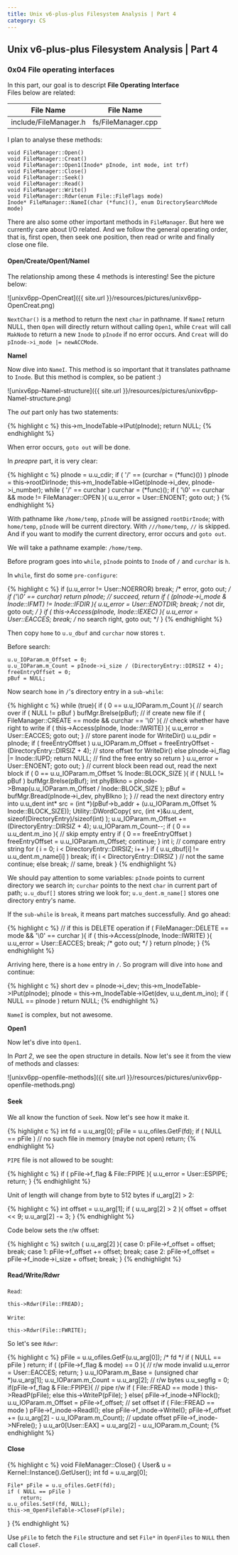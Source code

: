 ```yaml
---
title: Unix v6-plus-plus Filesystem Analysis | Part 4
category: CS
---
```


## Unix v6-plus-plus Filesystem Analysis | Part 4

### 0x04 File operating interfaces

In this part, our goal is to descript **File Operating Interface**  
Files below are related:

|File Name|File Name|
|:-:|:-:|
|include/FileManager.h|fs/FileManager.cpp|

I plan to analyse these methods:

```
void FileManager::Open()
void FileManager::Creat()
void FileManager::Open1(Inode* pInode, int mode, int trf)
void FileManager::Close()
void FileManager::Seek()
void FileManager::Read()
void FileManager::Write()
void FileManager::Rdwr(enum File::FileFlags mode)
Inode* FileManager::NameI(char (*func)(), enum DirectorySearchMode mode)
```

There are also some other important methods in `FileManager`. But here we currently care about I/O related. And we follow the general operating order, that is, first open, then seek one position, then read or write and finally close one file.

#### Open/Create/Open1/NameI

The relationship among these 4 methods is interesting! See the picture below:

![unixv6pp-OpenCreat]({{ site.url }}/resources/pictures/unixv6pp-OpenCreat.png)

`NextChar()` is a method to return the next `char` in pathname. If `NameI` return NULL, then `Open` will directly return without calling `Open1`, while `Creat` will call `MakNode` to return a new `Inode` to `pInode` if no error occurs. And `Creat` will do `pInode->i_mode |= newACCMode`.

**NameI**

Now dive into `NameI`. This method is so important that it translates pathname to `Inode`. But this method is complex, so be patient :)

![unixv6pp-NameI-structure]({{ site.url }}/resources/pictures/unixv6pp-NameI-structure.png)

The *out* part only has two statements:

{% highlight c %}
this->m_InodeTable->IPut(pInode);
return NULL;
{% endhighlight %}

When error occurs, `goto out` will be done.

In *preapre* part, it is very clear:

{% highlight c %}
pInode = u.u_cdir;
if ( '/' == (curchar = (*func)()) )
    pInode = this->rootDirInode;
this->m_InodeTable->IGet(pInode->i_dev, pInode->i_number);
while ( '/' == curchar )
    curchar = (*func)();
if ( '\0' == curchar && mode != FileManager::OPEN ){
    u.u_error = User::ENOENT;
    goto out;
}
{% endhighlight %}

With pathname like `/home/temp`, `pInode` will be assigned `rootDirInode`; with `home/temp`, `pInode` will be current directory. With `///home/temp`, `//` is skipped. And if you want to modify the current directory, error occurs and `goto out`.

We will take a pathname example: `/home/temp`.

Before program goes into `while`, `pInode` points to `Inode` of `/` and `curchar` is `h`.

In `while`, first do some `pre-configure`:

{% highlight c %}
if (u.u_error != User::NOERROR)
    break;	/* error, goto out; */
if ('\0' == curchar)
    return pInode; // succeed, return
if ( (pInode->i_mode & Inode::IFMT) != Inode::IFDIR ){
    u.u_error = User::ENOTDIR;
    break;	/* not dir, goto out; */
}
if ( this->Access(pInode, Inode::IEXEC) ){
    u.u_error = User::EACCES;
    break; /* no search right, goto out; */
}
{% endhighlight %}

Then copy `home` to `u.u_dbuf` and `curchar` now stores `t`.

Before search:

```
u.u_IOParam.m_Offset = 0;
u.u_IOParam.m_Count = pInode->i_size / (DirectoryEntry::DIRSIZ + 4);
freeEntryOffset = 0;
pBuf = NULL;
```

Now search `home` in `/`'s directory entry in a `sub-while`:

{% highlight c %}
while (true){
    if ( 0 == u.u_IOParam.m_Count ){ // search over
        if ( NULL != pBuf )
            bufMgr.Brelse(pBuf);
        // if create new file
        if ( FileManager::CREATE == mode && curchar == '\0' ){
            // check whether have right to write
            if ( this->Access(pInode, Inode::IWRITE) ){
                u.u_error = User::EACCES;
                goto out;
            }
            // store parent inode for WriteDir()
            u.u_pdir = pInode;
            if ( freeEntryOffset )
                u.u_IOParam.m_Offset = freeEntryOffset - (DirectoryEntry::DIRSIZ + 4); // store offset for WriteDir()
            else
                pInode->i_flag |= Inode::IUPD;
            return NULL; // find the free entry so return
        }
        u.u_error = User::ENOENT;
        goto out;
    }
    // current block been read out, read the next block
    if ( 0 == u.u_IOParam.m_Offset % Inode::BLOCK_SIZE ){
        if ( NULL != pBuf )
            bufMgr.Brelse(pBuf);
        int phyBlkno = pInode->Bmap(u.u_IOParam.m_Offset / Inode::BLOCK_SIZE );
        pBuf = bufMgr.Bread(pInode->i_dev, phyBlkno );
    }
    // read the next directory entry into u.u_dent
    int* src = (int *)(pBuf->b_addr + (u.u_IOParam.m_Offset % Inode::BLOCK_SIZE));
    Utility::DWordCopy( src, (int *)&u.u_dent, sizeof(DirectoryEntry)/sizeof(int) );
    u.u_IOParam.m_Offset += (DirectoryEntry::DIRSIZ + 4);
    u.u_IOParam.m_Count--;
    if ( 0 == u.u_dent.m_ino ){ // skip empty entry
        if ( 0 == freeEntryOffset )
            freeEntryOffset = u.u_IOParam.m_Offset;
        continue;
    }
    int i;
    // compare entry string
    for ( i = 0; i < DirectoryEntry::DIRSIZ; i++ )
        if ( u.u_dbuf[i] != u.u_dent.m_name[i] )
            break;
    if( i < DirectoryEntry::DIRSIZ ) // not the same
        continue;
    else
        break; // same, break
}
{% endhighlight %}

We should pay attention to some variables: `pInode` points to current directory we search in; `curchar` points to the next `char` in current part of path; `u.u_dbuf[]` stores string we look for; `u.u_dent.m_name[]` stores one directory entry's name.

If the `sub-while` is `break`, it means part matches successfully. And go ahead:

{% highlight c %}
// if this is DELETE operation
if ( FileManager::DELETE == mode && '\0' == curchar ){
    if ( this->Access(pInode, Inode::IWRITE) ){
        u.u_error = User::EACCES;
        break;	/* goto out; */
    }
    return pInode;
}
{% endhighlight %}

Arriving here, there is a `home` entry in `/`. So program will dive into `home` and continue:

{% highlight c %}
short dev = pInode->i_dev;
this->m_InodeTable->IPut(pInode);
pInode = this->m_InodeTable->IGet(dev, u.u_dent.m_ino);
if ( NULL == pInode )
    return NULL;
{% endhighlight %}

`NameI` is complex, but not awesome.

**Open1**

Now let's dive into `Open1`.

In *Part 2*, we see the open structure in details. Now let's see it from the view of methods and classes:

![unixv6pp-openfile-methods]({{ site.url }}/resources/pictures/unixv6pp-openfile-methods.png)

#### Seek

We all know the function of `Seek`. Now let's see how it make it.

{% highlight c %}
int fd = u.u_arg[0];
pFile = u.u_ofiles.GetF(fd);
if ( NULL == pFile ) // no such file in memory (maybe not open)
    return;
{% endhighlight %}

`PIPE` file is not allowed to be sought:

{% highlight c %}
if ( pFile->f_flag & File::FPIPE ){
    u.u_error = User::ESPIPE;
    return;
}
{% endhighlight %}

Unit of length will change from byte to 512 bytes if u_arg[2] > 2:

{% highlight c %}
int offset = u.u_arg[1];
if ( u.u_arg[2] > 2 ){
    offset = offset << 9;
    u.u_arg[2] -= 3;
}
{% endhighlight %}

Code below sets the r/w offset:

{% highlight c %}
switch ( u.u_arg[2] ){
    case 0:
        pFile->f_offset = offset;
        break;
    case 1:
        pFile->f_offset += offset;
        break;
    case 2:
        pFile->f_offset = pFile->f_inode->i_size + offset;
        break;
}
{% endhighlight %}

#### Read/Write/Rdwr

`Read`:

```
this->Rdwr(File::FREAD);
```

`Write`:

```
this->Rdwr(File::FWRITE);
```

So let's see `Rdwr`:

{% highlight c %}
pFile = u.u_ofiles.GetF(u.u_arg[0]); /* fd */
if ( NULL == pFile )
    return;
if ( (pFile->f_flag & mode) == 0 ){ // r/w mode invalid
    u.u_error = User::EACCES;
    return;
}
u.u_IOParam.m_Base = (unsigned char *)u.u_arg[1];
u.u_IOParam.m_Count = u.u_arg[2]; // r/w bytes
u.u_segflg = 0;
if(pFile->f_flag & File::FPIPE){ // pipe r/w
    if ( File::FREAD == mode )
        this->ReadP(pFile);
    else
        this->WriteP(pFile);
}
else{
    pFile->f_inode->NFlock();
    u.u_IOParam.m_Offset = pFile->f_offset; // set offset
    if ( File::FREAD == mode )
        pFile->f_inode->ReadI();
    else
        pFile->f_inode->WriteI();
    pFile->f_offset += (u.u_arg[2] - u.u_IOParam.m_Count); // update offset
    pFile->f_inode->NFrele();
}
u.u_ar0[User::EAX] = u.u_arg[2] - u.u_IOParam.m_Count;
{% endhighlight %}

#### Close

{% highlight c %}
void FileManager::Close()
{
	User& u = Kernel::Instance().GetUser();
	int fd = u.u_arg[0];

	File* pFile = u.u_ofiles.GetF(fd);
	if ( NULL == pFile )
		return;
	u.u_ofiles.SetF(fd, NULL);
	this->m_OpenFileTable->CloseF(pFile);
}
{% endhighlight %}

Use `pFile` to fetch the `File` structure and set `File*` in `OpenFiles` to `NULL` then call `CloseF`.